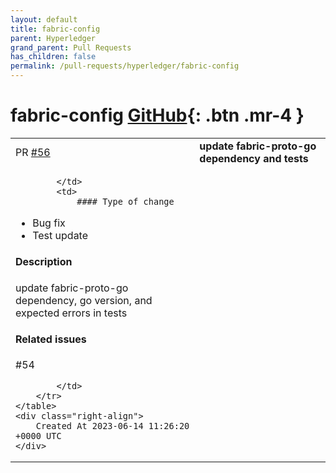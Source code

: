 ```yaml
---
layout: default
title: fabric-config
parent: Hyperledger
grand_parent: Pull Requests
has_children: false
permalink: /pull-requests/hyperledger/fabric-config
---
```


# fabric-config <span class="fs-3 right-align">[GitHub](https://github.com/hyperledger/fabric-config){: .btn .mr-4 }</span>


<div>
    <table>
        <tr>
            <td>
                PR <a href="https://github.com/hyperledger/fabric-config/pull/56" class=".btn">#56</a>
            </td>
            <td>
                <b>
                    update fabric-proto-go dependency and tests
                </b>
            </td>
        </tr>
        <tr>
            <td>
                
            </td>
            <td>
                #### Type of change

- Bug fix
- Test update

#### Description

update fabric-proto-go dependency, go version, and expected errors in tests

#### Related issues

#54 


            </td>
        </tr>
    </table>
    <div class="right-align">
        Created At 2023-06-14 11:26:20 +0000 UTC
    </div>
</div>


